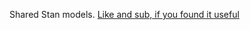 Shared Stan models.
[Like and sub, if you found it useful](https://www.youtube.com/channel/UCxyqRJUXObKwDZtZRIycUPA)
